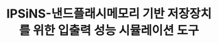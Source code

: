 ---
layout: publication-single
title: IPSiNS-낸드플래시메모리 기반 저장장치를 위한 입출력 성능 시뮬레이션 도구
name: 한국정보과학회 논문지
first-author: 윤경훈
co-authors: 정호영, 박성민, 심효기, 차재혁, 강수용
during: 2007년 10월
location: 
impactfactor: 
doi: 
note: 
categories: 
 - Flash Memory and Non-Volatile RAM
tag: 
 - Domestic Journal
---